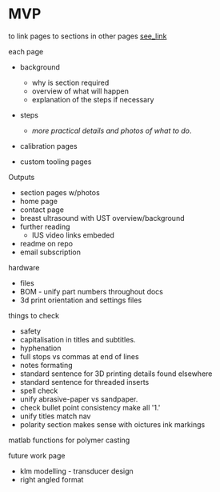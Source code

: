 # MVP

to link pages to sections in other pages
[see_link](custom-tooling-manufacture.md#test1)

each page
- background
  - why is section required
  - overview of what will happen
  - explanation of the steps if necessary
- steps
  - *more practical details and photos of what to do*.

- calibration pages
- custom tooling pages

Outputs
- section pages w/photos
- home page
- contact page
- breast ultrasound with UST overview/background 
- further reading
  - IUS video links embeded
- readme on repo
- email subscription

hardware
- files
- BOM - unify part numbers throughout docs
- 3d print orientation and settings files

things to check
- safety
- capitalisation in titles and subtitles.
- hyphenation
- full stops vs commas at end of lines
- notes formating
- standard sentence for 3D printing  details found elsewhere
- standard sentence for threaded inserts
- spell check
- unify abrasive-paper vs sandpaper.
- check bullet point consistency make all '1.'
- unify titles match nav
- polarity section makes sense with oictures ink markings

matlab functions for polymer casting

future work page
- klm modelling - transducer design
- right angled format